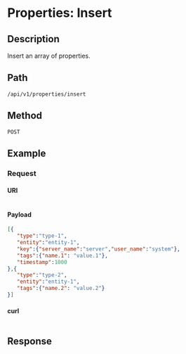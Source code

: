 # Properties: Insert
## Description
Insert an array of properties.
## Path
```
/api/v1/properties/insert
```
## Method
```
POST 
```
## Example
### Request
#### URI
```elm
```
#### Payload
```json
[{
   "type":"type-1",
   "entity":"entity-1",
   "key":{"server_name":"server","user_name":"system"},
   "tags":{"name.1": "value.1"},
   "timestamp":1000
},{
   "type":"type-2",
   "entity":"entity-1",
   "tags":{"name.2": "value.2"}
}]
```
#### curl
```css
```
## Response 
```
```
